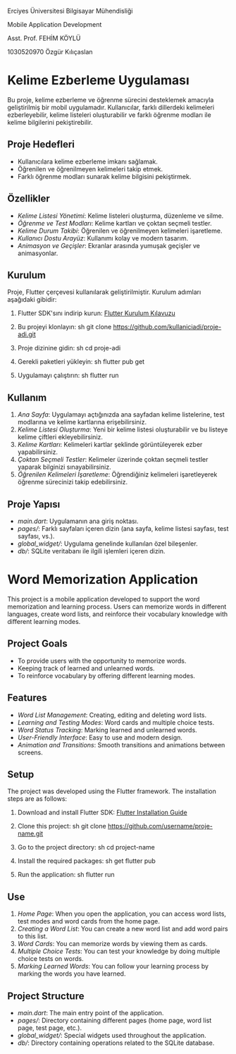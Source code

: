 Erciyes Üniversitesi Bilgisayar Mühendisliği

Mobile Application Development 

Asst. Prof. FEHİM KÖYLÜ

1030520970 Özgür Kılıçaslan

# Kelime Ezberleme Uygulaması

Bu proje, kelime ezberleme ve öğrenme sürecini desteklemek amacıyla geliştirilmiş bir mobil uygulamadır. Kullanıcılar, farklı dillerdeki kelimeleri ezberleyebilir, kelime listeleri oluşturabilir ve farklı öğrenme modları ile kelime bilgilerini pekiştirebilir.

## Proje Hedefleri

- Kullanıcılara kelime ezberleme imkanı sağlamak.
- Öğrenilen ve öğrenilmeyen kelimeleri takip etmek.
- Farklı öğrenme modları sunarak kelime bilgisini pekiştirmek.

## Özellikler

- *Kelime Listesi Yönetimi*: Kelime listeleri oluşturma, düzenleme ve silme.
- *Öğrenme ve Test Modları*: Kelime kartları ve çoktan seçmeli testler.
- *Kelime Durum Takibi*: Öğrenilen ve öğrenilmeyen kelimeleri işaretleme.
- *Kullanıcı Dostu Arayüz*: Kullanımı kolay ve modern tasarım.
- *Animasyon ve Geçişler*: Ekranlar arasında yumuşak geçişler ve animasyonlar.

## Kurulum

Proje, Flutter çerçevesi kullanılarak geliştirilmiştir. Kurulum adımları aşağıdaki gibidir:

1. Flutter SDK'sını indirip kurun: [Flutter Kurulum Kılavuzu](https://flutter.dev/docs/get-started/install)
2. Bu projeyi klonlayın:
    sh
    git clone https://github.com/kullaniciadi/proje-adi.git
    
3. Proje dizinine gidin:
    sh
    cd proje-adi
    
4. Gerekli paketleri yükleyin:
    sh
    flutter pub get
    
5. Uygulamayı çalıştırın:
    sh
    flutter run
    

## Kullanım

1. *Ana Sayfa*: Uygulamayı açtığınızda ana sayfadan kelime listelerine, test modlarına ve kelime kartlarına erişebilirsiniz.
2. *Kelime Listesi Oluşturma*: Yeni bir kelime listesi oluşturabilir ve bu listeye kelime çiftleri ekleyebilirsiniz.
3. *Kelime Kartları*: Kelimeleri kartlar şeklinde görüntüleyerek ezber yapabilirsiniz.
4. *Çoktan Seçmeli Testler*: Kelimeler üzerinde çoktan seçmeli testler yaparak bilginizi sınayabilirsiniz.
5. *Öğrenilen Kelimeleri İşaretleme*: Öğrendiğiniz kelimeleri işaretleyerek öğrenme sürecinizi takip edebilirsiniz.

## Proje Yapısı

- *main.dart*: Uygulamanın ana giriş noktası.
- *pages/*: Farklı sayfaları içeren dizin (ana sayfa, kelime listesi sayfası, test sayfası, vs.).
- *global_widget/*: Uygulama genelinde kullanılan özel bileşenler.
- *db/*: SQLite veritabanı ile ilgili işlemleri içeren dizin.

# Word Memorization Application

This project is a mobile application developed to support the word memorization and learning process. Users can memorize words in different languages, create word lists, and reinforce their vocabulary knowledge with different learning modes.

## Project Goals

- To provide users with the opportunity to memorize words.
- Keeping track of learned and unlearned words.
- To reinforce vocabulary by offering different learning modes.

## Features

- *Word List Management*: Creating, editing and deleting word lists.
- *Learning and Testing Modes*: Word cards and multiple choice tests.
- *Word Status Tracking*: Marking learned and unlearned words.
- *User-Friendly Interface*: Easy to use and modern design.
- *Animation and Transitions*: Smooth transitions and animations between screens.

## Setup

The project was developed using the Flutter framework. The installation steps are as follows:

1. Download and install Flutter SDK: [Flutter Installation Guide](https://flutter.dev/docs/get-started/install)
2. Clone this project:
    sh
    git clone https://github.com/username/proje-name.git
    
3. Go to the project directory:
    sh
    cd project-name
    
4. Install the required packages:
    sh
    get flutter pub
    
5. Run the application:
    sh
    flutter run
    

## Use

1. *Home Page*: When you open the application, you can access word lists, test modes and word cards from the home page.
2. *Creating a Word List*: You can create a new word list and add word pairs to this list.
3. *Word Cards*: You can memorize words by viewing them as cards.
4. *Multiple Choice Tests*: You can test your knowledge by doing multiple choice tests on words.
5. *Marking Learned Words*: You can follow your learning process by marking the words you have learned.

## Project Structure

- *main.dart*: The main entry point of the application.
- *pages/*: Directory containing different pages (home page, word list page, test page, etc.).
- *global_widget/*: Special widgets used throughout the application.
- *db/*: Directory containing operations related to the SQLite database.
